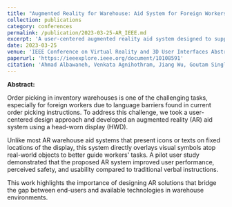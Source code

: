 ```yaml
---
title: "Augmented Reality for Warehouse: Aid System for Foreign Workers"
collection: publications
category: conferences
permalink: /publication/2023-03-25-AR_IEEE.md
excerpt: 'A user-centered augmented reality aid system designed to support foreign warehouse workers by overlaying intuitive visual symbols directly on real-world objects, improving performance, safety, and usability compared to verbal instructions.'
date: 2023-03-25
venue: 'IEEE Conference on Virtual Reality and 3D User Interfaces Abstracts and Workshops (VRW)'
paperurl: 'https://ieeexplore.ieee.org/document/10108591'
citation: 'Ahmad Albawaneh, Venkata Agnihothram, Jiang Wu, Goutam Singla, and Hyungil Kim. (2023). <i>Augmented Reality for Warehouse: Aid System for Foreign Workers</i>. In <i>2023 IEEE Conference on Virtual Reality and 3D User Interfaces Abstracts and Workshops (VRW)</i>, pp. 432–433. IEEE.'
---
```


**Abstract:**

Order picking in inventory warehouses is one of the challenging tasks, especially for foreign workers due to language barriers found in current order picking instructions. To address this challenge, we took a user-centered design approach and developed an augmented reality (AR) aid system using a head-worn display (HWD). 

Unlike most AR warehouse aid systems that present icons or texts on fixed locations of the display, this system directly overlays visual symbols atop real-world objects to better guide workers' tasks. A pilot user study demonstrated that the proposed AR system improved user performance, perceived safety, and usability compared to traditional verbal instructions.

This work highlights the importance of designing AR solutions that bridge the gap between end-users and available technologies in warehouse environments.
